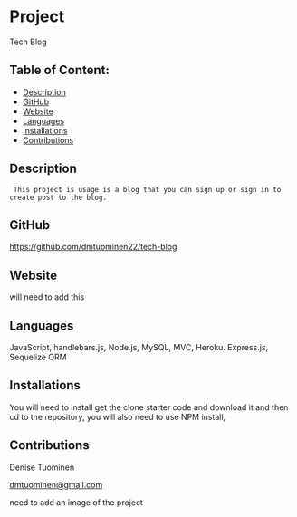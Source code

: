# Project  
  Tech Blog
## Table of Content:
* [Description](#description)
* [GitHub](#github)
* [Website](#website)
* [Languages](#languages)
* [Installations](#installations)
* [Contributions](#contributions)

## Description
     This project is usage is a blog that you can sign up or sign in to create post to the blog.

## GitHub
 https://github.com/dmtuominen22/tech-blog

## Website 
 will need to add this
## Languages
  JavaScript, handlebars.js, Node.js, MySQL, MVC, Heroku. Express.js, Sequelize ORM
## Installations
  You will need to install  get the clone starter code and download it and then cd to the repository, you will also need to use NPM install, 
 ## Contributions
  Denise Tuominen
  
  dmtuominen@gmail.com 

  need to add an image of the project